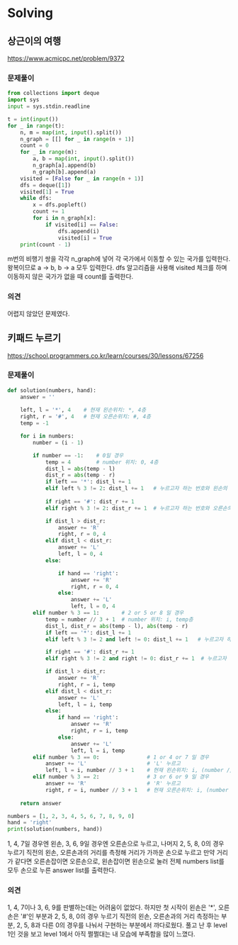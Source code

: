 # Solving

## 상근이의 여행
https://www.acmicpc.net/problem/9372
### 문제풀이
```python
from collections import deque
import sys
input = sys.stdin.readline

t = int(input())
for _ in range(t):
    n, m = map(int, input().split())
    n_graph = [[] for _ in range(n + 1)]
    count = 0
    for _ in range(m):
        a, b = map(int, input().split())
        n_graph[a].append(b)
        n_graph[b].append(a)
    visited = [False for _ in range(n + 1)]
    dfs = deque([1])
    visited[1] = True
    while dfs:
        x = dfs.popleft()
        count += 1
        for i in n_graph[x]:
            if visited[i] == False:
                dfs.append(i)
                visited[i] = True
    print(count - 1)
```
m번의 비행기 쌍을 각각 n_graph에 넣어 각 국가에서 이동할 수 있는 국가를 입력한다. 왕복이므로 a -> b, b -> a 모두 입력한다. dfs 알고리즘을 사용해 visited 체크를 하며 이동하지 않은 국가가 없을 때 count를 출력한다.
### 의견
어렵지 않았던 문제였다.


## 키패드 누르기
https://school.programmers.co.kr/learn/courses/30/lessons/67256
### 문제풀이
```python
def solution(numbers, hand):
    answer = ''
    
    left, l = '*', 4    # 현재 왼손위치: *, 4층
    right, r = '#', 4   # 현재 오른손위치: #, 4층
    temp = -1

    for i in numbers:
        number = (i - 1)

        if number == -1:    # 0일 경우
            temp = 4        # number 위치: 0, 4층
            dist_l = abs(temp - l)          
            dist_r = abs(temp - r)
            if left == '*': dist_l += 1
            elif left % 3 != 2: dist_l += 1   # 누르고자 하는 번호와 왼손의 위치 차이
            
            if right == '#': dist_r += 1
            elif right % 3 != 2: dist_r += 1  # 누르고자 하는 번호와 오른손의 위치 차이

            if dist_l > dist_r:
                answer += 'R'
                right, r = 0, 4
            elif dist_l < dist_r:
                answer += 'L'
                left, l = 0, 4
            else:

                if hand == 'right':
                    answer += 'R'
                    right, r = 0, 4
                else:
                    answer += 'L'
                    left, l = 0, 4
        elif number % 3 == 1:       # 2 or 5 or 8 일 경우
            temp = number // 3 + 1  # number 위치: i, temp층
            dist_l, dist_r = abs(temp - l), abs(temp - r)
            if left == '*': dist_l += 1
            elif left % 3 != 2 and left != 0: dist_l += 1   # 누르고자 하는 번호와 왼손의 위치 차이

            if right == '#': dist_r += 1
            elif right % 3 != 2 and right != 0: dist_r += 1  # 누르고자 하는 번호와 오른손의 위치 차이

            if dist_l > dist_r:
                answer += 'R'
                right, r = i, temp
            elif dist_l < dist_r:
                answer += 'L'
                left, l = i, temp
            else:
                if hand == 'right':
                    answer += 'R'
                    right, r = i, temp
                else:
                    answer += 'L'
                    left, l = i, temp
        elif number % 3 == 0:               # 1 or 4 or 7 일 경우
            answer += 'L'                   # 'L' 누르고
            left, l = i, number // 3 + 1    # 현재 왼손위치: i, (number // 3)층
        elif number % 3 == 2:               # 3 or 6 or 9 일 경우
            answer += 'R'                   # 'R' 누르고
            right, r = i, number // 3 + 1   # 현재 오른손위치: i, (number // 3)층
        
    return answer

numbers = [1, 2, 3, 4, 5, 6, 7, 8, 9, 0]
hand = 'right'
print(solution(numbers, hand))
```
1, 4, 7일 경우엔 왼손, 3, 6, 9일 경우엔 오른손으로 누르고, 나머지 2, 5, 8, 0의 경우 누르기 직전의 왼손, 오른손과의 거리를 측정해 거리가 가까운 손으로 누르고 만약 거리가 같다면 오른손잡이면 오른손으로, 왼손잡이면 왼손으로 눌러 전체 numbers list를 모두 손으로 누른 answer list를 출력한다.
### 의견
1, 4, 7이나 3, 6, 9를 판별하는데는 어려움이 없었다. 하지만 첫 시작이 왼손은 '*', 오른손은 '#'인 부분과 2, 5, 8, 0의 경우 누르기 직전의 왼손, 오른손과의 거리 측정하는 부분, 2, 5, 8과 다른 0의 경우를 나눠서 구현하는 부분에서 까다로웠다. 풀고 난 후 level 1인 것을 보고 level 1에서 아직 쩔쩔대는 내 모습에 부족함을 많이 느꼈다.